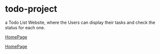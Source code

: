 # todo-project
a Todo List Website, where the Users can display their tasks and check the status for each one.

[HomePage](./assets/homepage.jpg)

[HomePage](./assets/aboutus.jpg)